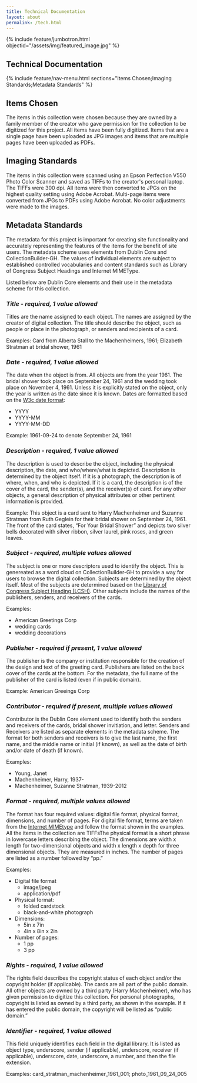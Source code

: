 ```yaml
---
title: Technical Documentation
layout: about
permalink: /tech.html
---
```


{% include feature/jumbotron.html objectid="/assets/img/featured_image.jpg" %}

## Technical Documentation

{% include feature/nav-menu.html sections="Items Chosen;Imaging Standards;Metadata Standards" %}

## Items Chosen 

The items in this collection were chosen because they are owned by a family member of the creator who gave permission for the collection to be digitized for this project. All items have been fully digitized. Items that are a single page have been uploaded as JPG images and items that are multiple pages have been uploaded as PDFs. 

## Imaging Standards 

The items in this collection were scanned using an Epson Perfection V550 Photo Color Scanner and saved as TIFFs to the creator's personal laptop. The TIFFs were 300 dpi. All items were then converted to JPGs on the highest quality setting using Adobe Acrobat. Multi-page items were converted from JPGs to PDFs using Adobe Acrobat. No color adjustments were made to the images. 

## Metadata Standards 

The metadata for this project is important for creating site functionality and accurately representing the features of the items for the benefit of site users. The metadata scheme uses elements from Dublin Core and CollectionBuilder-GH. The values of individual elements are subject to established controlled vocabularies and content standards such as Library of Congress Subject Headings and Internet MIMEType. 

Listed below are Dublin Core elements and their use in the metadata scheme for this collection.  

### _Title - required, 1 value allowed_

Titles are the name assigned to each object. The names are assigned by the creator of digital collection. The title should describe the object, such as people or place in the photograph, or senders and recipients of a card. 

Examples: Card from Alberta Stall to the Machenheimers, 1961; Elizabeth Stratman at bridal shower, 1961

### _Date - required, 1 value allowed_ 

The date when the object is from. All objects are from the year 1961. The bridal shower took place on September 24, 1961 and the wedding took place on November 4, 1961. Unless it is explicitly stated on the object, only the year is written as the date since it is known. Dates are formatted based on the [W3c date format](https://www.w3.org/TR/NOTE-datetime): 
* YYYY 
* YYYY-MM
* YYYY-MM-DD

Example: 1961-09-24 to denote September 24, 1961

### _Description - required, 1 value allowed_

The description is used to describe the object, including the physical description, the date, and who/where/what is depicted. Description is determined by the object itself. If it is a photograph, the description is of where, when, and who is depicted. If it is a card, the description is of the cover of the card, the sender(s), and the receiver(s) of card. For any other objects, a general description of physical attributes or other pertinent information is provided. 

Example: This object is a card sent to Harry Machenheimer and Suzanne Stratman from Ruth Geglein for their bridal shower on September 24, 1961. The front of the card states, “For Your Bridal Shower” and depicts two silver bells decorated with silver ribbon, silver laurel, pink roses, and green leaves. 

### _Subject - required, multiple values allowed_

The subject is one or more descriptors used to identify the object. This is genereated as a word cloud on CollectionBuilder-GH to provide a way for users to browse the digital collection. Subjects are determined by the object itself. Most of the subjects are determined based on the [Library of Congress Subject Heading (LCSH)](https://www.loc.gov/aba/publications/FreeLCSH/freelcsh.html). Other subjects include the names of the publishers, senders, and receivers of the cards. 

Examples: 
* American Greetings Corp 
* wedding cards 
* wedding decorations

### _Publisher - required if present, 1 value allowed_

The publisher is the company or institution responsible for the creation of the design and text of the greeting card. Publishers are listed on the back cover of the cards at the bottom. For the metadata, the full name of the publisher of the card is listed (even if in public domain).

Example: American Greeings Corp

### _Contributor - required if present, multiple values allowed_ 

Contributor is the Dublin Core element used to identify both the senders and receivers of the cards, bridal shower invitiation, and letter. Senders and Receivers are listed as separate elements in the metadata scheme. The format for both senders and receivers is to give the last name, the first name, and the middle name or initial (if known), as well as the date of birth and/or date of death (if known). 

Examples: 
* Young, Janet 
* Machenheimer, Harry, 1937-
* Machenheimer, Suzanne Stratman, 1939-2012

### _Format - required, multiple values allowed_

The format has four required values: digital file format, physical format, dimensions, and number of pages. For digital file format, terms are taken from the [Internet MIMEtype](https://www.iana.org/assignments/media-types/media-types.xhtml) and follow the format shown in the examples. All the items in the collection are TIFFsThe physical format is a short phrase in lowercase letters describing the object. The dimensions are width x length for two-dimensional objects and width x length x depth for three dimensional objects. They are measured in inches. The number of pages are listed as a number followed by “pp.”  

Examples: 
* Digital file format 
  * image/jpeg
  * application/pdf
* Physical format:  
  * folded cardstock  
  * black-and-white photograph  
* Dimensions:
  * 5in x 7in  
  * 4in x 8in x 2in  
* Number of pages:   
  * 1 pp
  * 3 pp

### _Rights - required, 1 value allowed_ 

The rights field describes the copyright status of each object and/or the copyright holder (if applicable). The cards are all part of the public domain. All other objects are owned by a third party (Harry Machenheimer), who has given permission to digitize this collection. For personal photographs, copyright is listed as owned by a third party, as shown in the example. If it has entered the public domain, the copyright will be listed as “public domain.”

### _Identifier - required, 1 value allowed_ 

This field uniquely identifies each field in the digital library. It is listed as object type, underscore, sender (if applicable), underscore, receiver (if applicable), underscore, date, underscore, a number, and then the file extension.

Examples: card_stratman_machenheimer_1961_001; photo_1961_09_24_005
